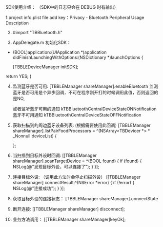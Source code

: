 SDK使用介绍： （SDK中的日志只会在 DEBUG 时有输出）

1.project info.plist file add key：Privacy - Bluetooth Peripheral Usage Description

2.  #import "TBBluetooth.h"

3. AppDelegate.m 初始化SDK：

- (BOOL)application:(UIApplication *)application didFinishLaunchingWithOptions:(NSDictionary *)launchOptions {

    [TBBLEDeviceManager initSDK];

return YES;
}

4. 监测蓝牙是否可用: [TBBLEManager shareManager].enableBluetooth
    监测蓝牙是否可用是个异步回调，不可在程序刚开打的时候调用此值，否则返回的是NO,
    
    或者监听蓝牙可用的通知  kTBBluetoothCentralDeviceStateONNotification
    蓝牙不可用通知 kTBBluetoothCentralDeviceStateOFFNotification
     
5.  获取扫描到的周边蓝牙设备列表: (根据需要使用此回调)
    [TBBLEManager shareManager].listPairFoodProcessors = ^(NSArray<TBDevicer *> * _Nonnull deviceList) {
        
    };
    
6. 当扫描到目标外设时回调:
    [[TBBLEManager shareManager].scanTargetDevice = ^(BOOL found) {
        if (found) {
            NSLog(@"发现目标外设，可以连接了");
            }
    }];
    
     
7. 连接目标外设:  （调用此方法时会停止扫描外设）
    [[TBBLEManager shareManager] connectResult:^(NSError *error) {
        if (!error) {
            NSLog(@"连接成功");
            }
    }];

8. 获取目标外设的连接状态： [TBBLEManager shareManager].connectState

9. 断开连接: [[TBBLEManager shareManager] disconnect];

10. 业务方法调用： [[TBBLEManager shareManager]keyOk];

